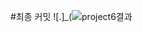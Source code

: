#최종 커밋
![.]_(![project6결과](https://github.com/romians/C-homework6/assets/129321542/f04cf4d4-c24b-420a-848c-d12cac7aa021)

